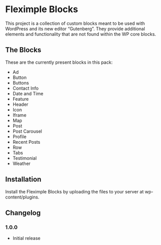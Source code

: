 # Fleximple Blocks

This project is a collection of custom blocks meant to be used with WordPress and its new editor “Gutenberg”. They provide additional elements and functionality that are not found within the WP core blocks.

## The Blocks

These are the currently present blocks in this pack:

- Ad
- Button
- Buttons
- Contact Info
- Date and Time
- Feature
- Header
- Icon
- Iframe
- Map
- Post
- Post Carousel
- Profile
- Recent Posts
- Row
- Tabs
- Testimonial
- Weather

## Installation

Install the Fleximple Blocks by uploading the files to your server at wp-content/plugins.

## Changelog

### 1.0.0

- Initial release
